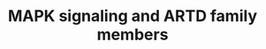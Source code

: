 ---
annotations:
- id: PW:0000007
  parent: signaling pathway
  type: Pathway Ontology
  value: mitogen activated protein kinase signaling pathway
authors:
- Eweitz
citedin: ''
communities: []
description: The mitogen-activated protein kinase (MAPK) pathway is a series of cytoplasmic
  phosphorylation events triggered by the binding of mitogens, growth factors, and
  cytokines to their receptors.   *MAPK signaling effects on ARTD family members*  ERK
  signaling positively regulates both the expression and activity of PARP1.  When
  MEK, the kinase upstream of ERK in the MAPK cascade, was inhibited in conditioned
  medium-stimulated endothelial cells, it decreased PARP1 expression. On the other
  hand, overexpressing p-ERK2 in neurons led to an increase in PARP1 activity.   ERK
  signaling also influences Tankyrase 1 activity. In 3T3-L1 fibroblasts and adipocytes
  stimulated by insulin, PDGF, and EGF, ERK phosphorylates Tankyrase 1.   JNK1 has
  been suggested as a positive regulator of PARP1 activation during H2O2-induced cell
  death in mouse embryonic fibroblasts (MEFs). In the context of multiple myeloma,
  JNK2 enhances PARP14 protein levels through an unknown mechanism.   *Positive regulation*  MAPK
  signaling is positively regulated by PARP1 and Tankyrase 1/2. Under normal conditions,
  phosphorylation of ERK1/2 (p-ERK1/2) by MEK1/2 (MAPKK) induces conformational changes
  that activate ERK1/2, leading to the phosphorylation of downstream targets that
  promote cell growth, survival, and migration.   Perfusing rat hearts with a cytostatic
  agent increased cardiotoxicity and phosphorylation of ERK, JNK, and p38. Inhibition
  of PARP1-dependent ADP-ribosylation with BGP-15 significantly reduces MAPK phosphorylation.   PARP1
  activation also correlates with JNK and p38 signaling in various cell types, especially
  in the context of ROS-dependent PARP1 activation and cell death, which depends on
  JNK and/or p38 signaling.   Although primarily observed in Drosophila melanogaster
  rather than mammalian cells, Tankyrase 1/2 have been implicated in JNK activation.   *Negative
  regulation*  In the case of Salmonella infection in human colonic epithelial cells,
  PARP inhibitor PJ-34 treatment increases ERK phosphorylation, NF-κB signaling, and
  IL-6 production/secretion, even at early time points.   Inhibition of PARP1 increased
  ERK activation and reduced cell death in H2O2-induced apoptosis of human WRL-68
  cells, while simultaneously lowering p-JNK and p-p38 levels. PARP14 interacts with
  and likely ADP-ribosylate JNK1, inhibiting its kinase activity and reducing JNK1-dependent
  apoptosis. Similarly, inhibition of PARP14 with PJ-34 leads to increased JNK1 activity
  and enhanced cell death.
last-edited: 2025-03-31
ndex: null
organisms:
- Homo sapiens
redirect_from:
- /index.php/Pathway:WP5530
- /instance/WP5530
- /instance/WP5530_r138340
revision: r138340
schema-jsonld:
- '@context': https://schema.org/
  '@id': https://wikipathways.github.io/pathways/WP5530.html
  '@type': Dataset
  creator:
    '@type': Organization
    name: WikiPathways
  description: The mitogen-activated protein kinase (MAPK) pathway is a series of
    cytoplasmic phosphorylation events triggered by the binding of mitogens, growth
    factors, and cytokines to their receptors.   *MAPK signaling effects on ARTD family
    members*  ERK signaling positively regulates both the expression and activity
    of PARP1.  When MEK, the kinase upstream of ERK in the MAPK cascade, was inhibited
    in conditioned medium-stimulated endothelial cells, it decreased PARP1 expression.
    On the other hand, overexpressing p-ERK2 in neurons led to an increase in PARP1
    activity.   ERK signaling also influences Tankyrase 1 activity. In 3T3-L1 fibroblasts
    and adipocytes stimulated by insulin, PDGF, and EGF, ERK phosphorylates Tankyrase
    1.   JNK1 has been suggested as a positive regulator of PARP1 activation during
    H2O2-induced cell death in mouse embryonic fibroblasts (MEFs). In the context
    of multiple myeloma, JNK2 enhances PARP14 protein levels through an unknown mechanism.   *Positive
    regulation*  MAPK signaling is positively regulated by PARP1 and Tankyrase 1/2.
    Under normal conditions, phosphorylation of ERK1/2 (p-ERK1/2) by MEK1/2 (MAPKK)
    induces conformational changes that activate ERK1/2, leading to the phosphorylation
    of downstream targets that promote cell growth, survival, and migration.   Perfusing
    rat hearts with a cytostatic agent increased cardiotoxicity and phosphorylation
    of ERK, JNK, and p38. Inhibition of PARP1-dependent ADP-ribosylation with BGP-15
    significantly reduces MAPK phosphorylation.   PARP1 activation also correlates
    with JNK and p38 signaling in various cell types, especially in the context of
    ROS-dependent PARP1 activation and cell death, which depends on JNK and/or p38
    signaling.   Although primarily observed in Drosophila melanogaster rather than
    mammalian cells, Tankyrase 1/2 have been implicated in JNK activation.   *Negative
    regulation*  In the case of Salmonella infection in human colonic epithelial cells,
    PARP inhibitor PJ-34 treatment increases ERK phosphorylation, NF-κB signaling,
    and IL-6 production/secretion, even at early time points.   Inhibition of PARP1
    increased ERK activation and reduced cell death in H2O2-induced apoptosis of human
    WRL-68 cells, while simultaneously lowering p-JNK and p-p38 levels. PARP14 interacts
    with and likely ADP-ribosylate JNK1, inhibiting its kinase activity and reducing
    JNK1-dependent apoptosis. Similarly, inhibition of PARP14 with PJ-34 leads to
    increased JNK1 activity and enhanced cell death.
  keywords:
  - ARAF
  - ATF4
  - BRAF
  - DUSP1
  - MAP2K1
  - MAP2K2
  - MAP2K3
  - MAP2K4
  - MAP2K6
  - MAP2K7
  - MAP3K1
  - MAP3K10
  - MAP3K11
  - MAP3K12
  - MAP3K21
  - MAP3K5
  - MAP3K7
  - MAP3K8
  - MAP3K9
  - MAPK1
  - MAPK10
  - MAPK11
  - MAPK12
  - MAPK13
  - MAPK14
  - MAPK3
  - MAPK8
  - MAPK9
  - PARP1
  - PARP14
  - RAF1
  - TNKS
  license: CC0
  name: MAPK signaling and ARTD family members
seo: CreativeWork
title: MAPK signaling and ARTD family members
wpid: WP5530
---